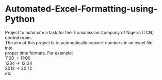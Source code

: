 # Automated-Excel-Formatting-using-Python  
   
Project to automate a task for the Transmission Company of Nigeria (TCN) control room.  
The aim of this project is to automatically convert numbers in an excel file into  
proper time formats. For example:  
1100 -> 11:00  
1234 -> 12:34  
2012 -> 20:12      
etc.  

